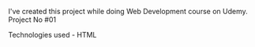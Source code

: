 I've created this project while doing Web Development course on Udemy.
Project No #01

Technologies used - HTML
